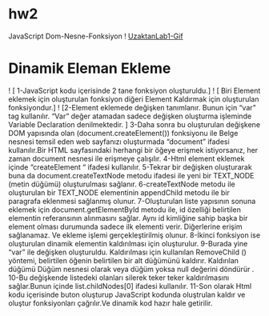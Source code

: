 # hw2
 JavaScript Dom-Nesne-Fonksiyon
! [UzaktanLab1-Gif](hw2/outputs/2.hafta.gif)

# Dinamik Eleman Ekleme
! [ 1-JavaScript kodu içerisinde 2 tane fonksiyon oluşturuldu.]
! [ Biri Element eklemek için oluşturulan fonksiyon diğeri Element Kaldırmak için oluşturulan fonksiyondur.]
! [2-Element eklemede değişken tanımlanır. Bunun için “var” tag kullanılır. “Var” değer atamadan sadece değişken oluşturma işleminde Variable Declaration denilmektedir. ]
3-Daha sonra bu oluşturulan değişkene DOM yapısında olan (document.createElement()) fonksiyonu ile Belge nesnesi temsil eden web sayfanızı oluşturmada “document” ifadesi kullanılır.Bir HTML sayfasındaki herhangi bir öğeye erişmek istiyorsanız, her zaman document nesnesi ile  erişmeye çalışılır.
4-Html element eklemek içinde  “createElement “ ifadesi kullanılır.
5-Tekrar bir değişken oluşturarak buna da document.createTextNode metodu ifadesi ile yeni bir TEXT_NODE (metin düğümü) oluşturulması sağlanır.
6-createTextNode metodu ile oluşturulan bir TEXT_NODE elementinin appendChild metodu ile bir paragrafa eklenmesi sağlanmış olunur.
7-Oluşturulan liste yapısının sonuna eklemek için document.getElementById metodu ile, id özelliği belirtilen elementin referansının alınmasını sağlar. Aynı id kimliğine sahip başka bir element olması durumunda sadece ilk elementi verir. Diğerlerine erişim sağlanamaz. Ve ekleme işlemi gerçekleştirilmiş olunur.
8-İkinci fonksiyon ise oluşturulan dinamik elementin kaldırılması için oluşturulur.
9-Burada yine “var” ile değişken oluşturuldu. Kaldırılması için kullanılan  RemoveChild () yöntemi, belirtilen öğenin belirtilen bir alt düğümünü kaldırır. Kaldırılan düğümü Düğüm nesnesi olarak veya düğüm yoksa null değerini döndürür .
10-Bu değişkende listedeki olanları silerek teker teker kaldırılmasını sağlar.Bunun içinde list.childNodes[0] ifadesi kullanılır.
11-Son olarak Html kodu içerisinde buton oluşturup JavaScript kodunda oluştrulan kaldır ve oluştur fonksiyonları çağrılır.Ve dinamik kod hazır hale getirilir.
